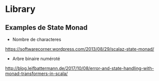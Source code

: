 # Library


## Examples de State Monad


* Nombre de characteres

https://softwarecorner.wordpress.com/2013/08/29/scalaz-state-monad/

* Arbre binaire numéroté

http://blog.leifbattermann.de/2017/10/08/error-and-state-handling-with-monad-transformers-in-scala/
